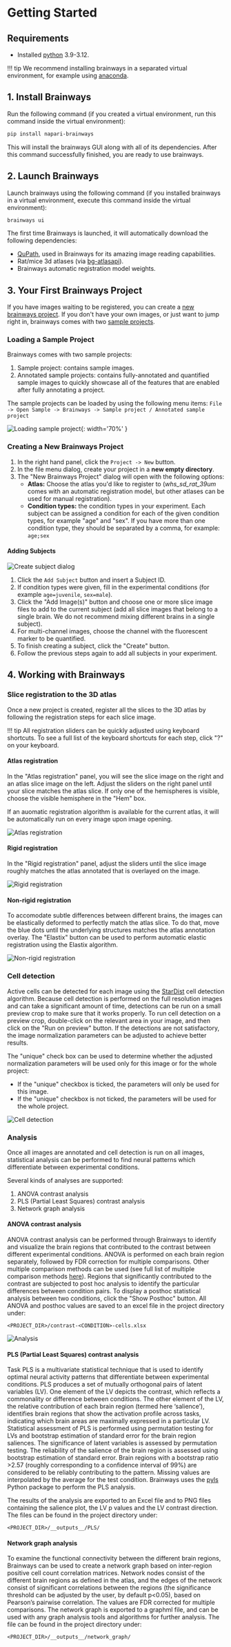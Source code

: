 # Getting Started

## Requirements

* Installed [python](https://www.python.org/downloads/) 3.9-3.12.

!!! tip
    We recommend installing brainways in a separated virtual environment, for example using [anaconda](https://docs.anaconda.com/free/anaconda/install/).

## 1. Install Brainways

Run the following command (if you created a virtual environment, run this command inside the virtual environment):

```bash
pip install napari-brainways
```

This will install the brainways GUI along with all of its dependencies. After this command successfully finished, you are ready to use brainways.

## 2. Launch Brainways

Launch brainways using the following command (if you installed brainways in a virtual environment, execute this command inside the virtual environment):

```bash
brainways ui
```

The first time Brainways is launched, it will automatically download the following dependencies:

* [QuPath](https://qupath.github.io/), used in Brainways for its amazing image reading capabilities.
* Rat/mice 3d atlases (via [bg-atlasapi](https://github.com/brainglobe/bg-atlasapi)).
* Brainways automatic registration model weights.

## 3. Your First Brainways Project

If you have images waiting to be registered, you can create a [new brainways project](#creating-a-new-brainways-project). If you don't have your own images, or just want to jump right in, brainways comes with two [sample projects](#loading-a-sample-project).

### Loading a Sample Project

Brainways comes with two sample projects:

1. Sample project: contains sample images.
1. Annotated sample projects: contains fully-annotated and quantified sample images to quickly showcase all of the features that are enabled after fully annotating a project.

The sample projects can be loaded by using the following menu items: `File -> Open Sample -> Brainways -> Sample project / Annotated sample project`

![Loading sample project](./assets/load-demo.jpg){: width='70%' }

### Creating a New Brainways Project

1. In the right hand panel, click the `Project -> New` button.
1. In the file menu dialog, create your project in a **new empty directory**.
1. The "New Brainways Project" dialog will open with the following options:
    * **Atlas:** Choose the atlas you'd like to register to (*whs_sd_rat_39um* comes with an automatic registration model, but other atlases can be used for manual registration).
    * **Condition types:** the condition types in your experiment. Each subject can be assigned a condition for each of the given condition types, for example "age" and "sex". If you have more than one condition type, they should be separated by a comma, for example: `age;sex`

#### Adding Subjects

![Create subject dialog](./assets/new_subject.jpg)

1. Click the `Add Subject` button and insert a Subject ID.
1. If condition types were given, fill in the experimental conditions (for example `age=juvenile`, `sex=male`).
1. Click the "Add Image(s)" button and choose one or more slice image files to add to the current subject (add all slice images that belong to a single brain. We do not recommend mixing different brains in a single subject).
1. For multi-channel images, choose the channel with the fluorescent marker to be quantified.
1. To finish creating a subject, click the "Create" button.
1. Follow the previous steps again to add all subjects in your experiment.

## 4. Working with Brainways

### Slice registration to the 3D atlas

Once a new project is created, register all the slices to the 3D atlas by following the registration steps for each slice image.

!!! tip
    All registration sliders can be quickly adjusted using keyboard shortcuts. To see a full list of the keyboard shortcuts for each step, click "?" on your keyboard.

#### Atlas registration

In the "Atlas registration" panel, you will see the slice image on the right and an atlas slice image on the left. Adjust the sliders on the right panel until your slice matches the atlas slice. If only one of the hemispheres is visible, choose the visible hemisphere in the "Hem" box.

If an auomatic registration algorithm is available for the current atlas, it will be automatically run on every image upon image opening.

![Atlas registration](./assets/atlas-reg.gif)

#### Rigid registration

In the "Rigid registration" panel, adjust the sliders until the slice image roughly matches the atlas annotated that is overlayed on the image.

![Rigid registration](./assets/affine-reg.gif)

#### Non-rigid registration

To accomodate subtle differences between different brains, the images can be elastically deformed to perfectly match the atlas slice. To do that, move the blue dots until the underlying structures matches the atlas annotation overlay. The "Elastix" button can be used to perform automatic elastic registration using the Elastix algorithm.

![Non-rigid registration](./assets/non-rigid-reg.gif)

### Cell detection

Active cells can be detected for each image using the [StarDist](https://github.com/stardist/stardist) cell detection algorithm. Because cell detection is performed on the full resolution images and can take a significant amount of time, detections can be run on a small preview crop to make sure that it works properly. To run cell detection on a preview crop, double-click on the relevant area in your image, and then click on the "Run on preview" button. If the detections are not satisfactory, the image normalization parameters can be adjusted to achieve better results.

The "unique" check box can be used to determine whether the adjusted normalization parameters will be used only for this image or for the whole project:
* If the "unique" checkbox is ticked, the parameters will only be used for this image.
* If the "unique" checkbox is not ticked, the parameters will be used for the whole project.

![Cell detection](./assets/cell-detection.jpg)

### Analysis

Once all images are annotated and cell detection is run on all images, statistical analysis can be performed to find neural patterns which differentiate between experimental conditions.

Several kinds of analyses are supported:

1. ANOVA contrast analysis
1. PLS (Partial Least Squares) contrast analysis
1. Network graph analysis

#### ANOVA contrast analysis

ANOVA contrast analysis can be performed through Brainways to identify and visualize the brain regions that contributed to the contrast between different experimental conditions. ANOVA is performed on each brain region separately, followed by FDR correction for multiple comparisons. Other multiple comparison methods can be used (see full list of multiple comparison methods [here](https://www.statsmodels.org/dev/generated/statsmodels.stats.multitest.multipletests.html)). Regions that significantly contributed to the contrast are subjected to post hoc analysis to identify the particular differences between condition pairs. To display a posthoc statistical analysis between two conditions, click the "Show Posthoc" button. All ANOVA and posthoc values are saved to an excel file in the project directory under:

```
<PROJECT_DIR>/contrast-<CONDITION>-cells.xlsx
```

![Analysis](./assets/analysis.jpg)

#### PLS (Partial Least Squares) contrast analysis

Task PLS is a multivariate statistical technique that is used to identify optimal neural activity patterns that differentiate between experimental conditions. PLS produces a set of mutually orthogonal pairs of latent variables (LV). One element of the LV depicts the contrast, which reflects a commonality or difference between conditions. The other element of the LV, the relative contribution of each brain region (termed here ‘salience’), identifies brain regions that show the activation profile across tasks, indicating which brain areas are maximally expressed in a particular LV. Statistical assessment of PLS is performed using permutation testing for LVs and bootstrap estimation of standard error for the brain region saliences. The significance of latent variables is assessed by permutation testing. The reliability of the salience of the brain region is assessed using bootstrap estimation of standard error. Brain regions with a bootstrap ratio >2.57 (roughly corresponding to a confidence interval of 99%) are considered to be reliably contributing to the pattern. Missing values are interpolated by the average for the test condition. Brainways uses the [pyls](https://github.com/rmarkello/pyls) Python package to perform the PLS analysis.

The results of the analysis are exported to an Excel file and to PNG files containing the salience plot, the LV p values and the LV contrast direction. The files can be found in the project directory under:

```
<PROJECT_DIR>/__outputs__/PLS/
```

#### Network graph analysis

To examine the functional connectivity between the different brain regions, Brainways can be used to create a network graph based on inter-region positive cell count correlation matrices. Network nodes consist of the different brain regions as defined in the atlas, and the edges of the network consist of significant correlations between the regions (the significance threshold can be adjusted by the user, by default p<0.05), based on Pearson’s pairwise correlation. The values are FDR corrected for multiple comparisons. The network graph is exported to a graphml file, and can be used with any graph analysis tools and algorithms for further analysis. The file can be found in the project directory under:

```
<PROJECT_DIR>/__outputs__/network_graph/
```
